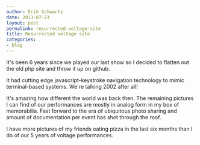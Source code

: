 ```yaml
---
author: Erik Schwartz
date: 2013-07-23
layout: post
permalink: resurrected-voltage-site
title: Resurrected voltage site
categories:
- blog
---
```


It's been 6 years since we played our last show so I decided to flatten out the old php site and throw it up on github.

It had cutting edge javascript-keystroke navigation technology to mimic terminal-based systems. We're talking 2002 after all!

It's amazing how different the world was back then. The remaining pictures I can find of our performances are mostly in analog form in my box of memorabilia. Fast forward to the era of ubiquitous photo sharing and amount of documentation per event has shot through the roof.

I have more pictures of my friends eating pizza in the last six months than I do of our 5 years of voltage performances.
